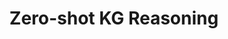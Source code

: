 ---
title: "Zero-shot KG Reasoning"
description: Zero-shot reasoning on any knowledge graph.
link: https://github.com/DeepGraphLearning/Ultra
time: 2023.10
---